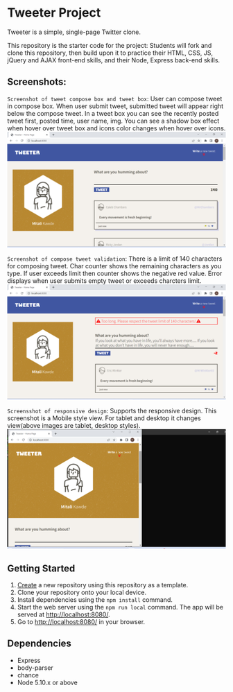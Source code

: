 # Tweeter Project

Tweeter is a simple, single-page Twitter clone.

This repository is the starter code for the project: Students will fork and clone this repository, then build upon it to practice their HTML, CSS, JS, jQuery and AJAX front-end skills, and their Node, Express back-end skills.

## Screenshots:
`Screenshot of tweet compose box and tweet box`: User can compose tweet in compose box. When user submit tweet, submitted tweet will appear right below the compose tweet.
In a tweet box you can see the recently posted tweet first, posted time, user name, img. You can see a shadow box effect when hover over tweet box and icons color changes when hover over icons.
!["Screenshot of tweet compose box and tweets"](https://github.com/mitalikawde11/tweeter/blob/master/docs/tweet_box.png?raw=true)


`Screenshot of compose tweet validation`:
There is a limit of 140 characters for composing tweet. Char counter shows the remaining characters as you type. If user exceeds limit then counter shows the negative red value. 
Error displays when user submits empty tweet or exceeds charcters limit.  
!["Screenshot of compose tweet validation"](https://github.com/mitalikawde11/tweeter/blob/master/docs/form_validation.png?raw=true)


`Screensshot of responsive design`:
Supports the responsive design. This screenshot is a Mobile style view. For tablet and desktop it changes view(above images are tablet, desktop styles).
!["Screenshot of responsive design (Mobile style)"](https://github.com/mitalikawde11/tweeter/blob/master/docs/mobile_style.png?raw=true)


## Getting Started

1. [Create](https://docs.github.com/en/repositories/creating-and-managing-repositories/creating-a-repository-from-a-template) a new repository using this repository as a template.
2. Clone your repository onto your local device.
3. Install dependencies using the `npm install` command.
3. Start the web server using the `npm run local` command. The app will be served at <http://localhost:8080/>.
4. Go to <http://localhost:8080/> in your browser.

## Dependencies

- Express
- body-parser
- chance
- Node 5.10.x or above

